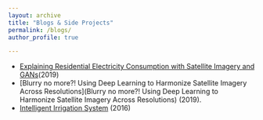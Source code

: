 ```yaml
---
layout: archive
title: "Blogs & Side Projects"
permalink: /blogs/
author_profile: true

---
```

* [Explaining Residential Electricity Consumption with Satellite Imagery and GANs](https://medium.com/@tconlon10/visualizing-residential-electricity-consumption-with-satellite-imagery-and-gans-b0bbb0fa39d6)(2019)
* [Blurry no more?! Using Deep Learning to Harmonize Satellite Imagery Across Resolutions](Blurry no more?! Using Deep Learning to Harmonize Satellite Imagery Across Resolutions) (2019).
* [Intelligent Irrigation System](http://icsl.ee.columbia.edu/iot-class/2016fall/group1/) (2016)
